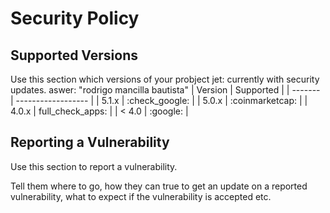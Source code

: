 # Security Policy

## Supported Versions

Use this section  which versions of your probject jet:
currently  with security updates.
aswer:
"rodrigo mancilla bautista"
| Version | Supported          |
| ------- | ------------------ |
| 5.1.x   | :check_google: |
| 5.0.x   | :coinmarketcap:                |
| 4.0.x   | full_check_apps: |
| < 4.0   | :google:                |

## Reporting a Vulnerability

Use this section to report a vulnerability.

Tell them where to go, how they can true to get an update on a
reported vulnerability, what to expect if the vulnerability is accepted etc.
